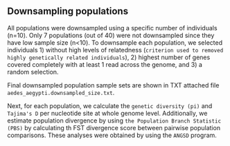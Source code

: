 
## Downsampling populations

All populations were downsampled using a specific number of individuals (n=10). Only 7 populations (out of 40) were not downsampled since they have low sample size (n<10). To downsample each population, we selected individuals 1) without high levels of relatedness (`criterion used to removed highly genetically related individuals`), 2) highest number of genes covered completely with at least 1 read across the genome, and 3) a random selection.

Final downsampled population sample sets are shown in TXT attached file `aedes_aegypti.downsampled_size.txt`.

Next, for each population, we calculate the `genetic diversity (pi)` and `Tajima's D` per nucleotide site at whole genome level. Additionally, we estimate population divergence by using `the Population Branch Statistic (PBS)`  by calculating th FST divergence score between pairwise population comparisons. These analyses were obtained by using the `ANGSD` program.

